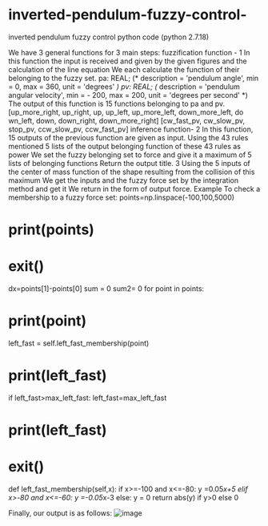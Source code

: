 # inverted-pendulum-fuzzy-control-
inverted pendulum fuzzy control python code (python 2.7.18)

We have 3 general functions for 3 main steps:
fuzzification function - 1
In this function the input is received and given by the given figures and the calculation of the line equation
We each calculate the function of their belonging to the fuzzy set.
pa: REAL; (* description = 'pendulum angle', min = 0, max = 360,
unit = 'degrees' *)
pv: REAL; (* description = 'pendulum angular velocity', min = -
200, max = 200, unit = 'degrees per second' *)
The output of this function is 15 functions belonging to pa and pv.
[up_more_right, up_right, up, up_left, up_more_left, down_more_left, do
wn_left, down, down_right, down_more_right]
[cw_fast_pv, cw_slow_pv, stop_pv, ccw_slow_pv, ccw_fast_pv]
inference function- 2
In this function, 15 outputs of the previous function are given as input.
Using the 43 rules mentioned 5 lists of the output belonging function of these 43 rules as
 power We set the fuzzy belonging set to force and give it a maximum of 5 lists of belonging functions
Return the output title.
3
Using the 5 inputs of the center of mass function of the shape resulting from the collision of this maximum
We get the inputs and the fuzzy force set by the integration method and get it
We return in the form of output force.
Example To check a membership to a fuzzy force set:
points=np.linspace(-100,100,5000)
# print(points)
# exit()
dx=points[1]-points[0]
sum = 0
sum2= 0
for point in points:
# print(point)
left_fast = self.left_fast_membership(point)
# print(left_fast)
if left_fast>max_left_fast:
left_fast=max_left_fast
# print(left_fast)
# exit()
def left_fast_membership(self,x):
if x>=-100 and x<=-80:
y =0.05*x+5
elif x>-80 and x<=-60:
y =-0.05*x-3
else:
y = 0
return abs(y) if y>0 else 0


Finally, our output is as follows:
![image](https://user-images.githubusercontent.com/51990802/147743869-72be343b-19fc-442d-9ea8-527ff3781cde.png)
